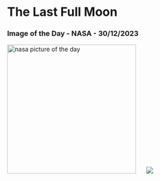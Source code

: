 # The Last Full Moon
### Image of the Day - NASA - 30/12/2023
<img src="https://apod.nasa.gov/apod/image/2312/2023_12_27-fullmoon1024.jpg" alt="nasa picture of the day" width="300"/>&nbsp; &nbsp; &nbsp; <img src="https://github-readme-streak-stats.herokuapp.com/?user=tempo-riz&theme=dark" >



  
